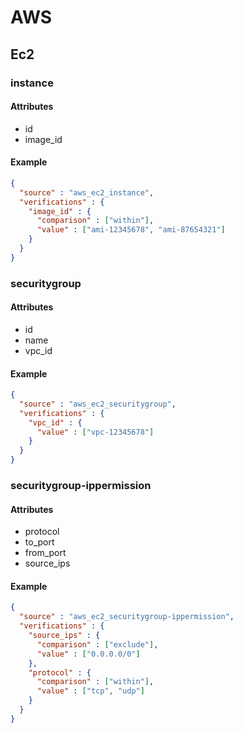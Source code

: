 # AWS

## Ec2

### instance

#### Attributes

* id
* image_id

#### Example

```json
{
  "source" : "aws_ec2_instance",
  "verifications" : {
    "image_id" : {
      "comparison" : ["within"],
      "value" : ["ami-12345678", "ami-87654321"]
    }
  }
}
```

### securitygroup

#### Attributes

* id
* name
* vpc_id

#### Example

```json
{
  "source" : "aws_ec2_securitygroup",
  "verifications" : {
    "vpc_id" : {
      "value" : ["vpc-12345678"]
    }
  }
}
```

### securitygroup-ippermission

#### Attributes

* protocol
* to_port
* from_port
* source_ips

#### Example

```json
{
  "source" : "aws_ec2_securitygroup-ippermission",
  "verifications" : {
    "source_ips" : {
      "comparison" : ["exclude"],
      "value" : ["0.0.0.0/0"]
    },
    "protocol" : {
      "comparison" : ["within"],
      "value" : ["tcp", "udp"]
    }
  }
}
```
